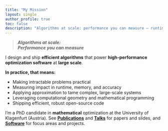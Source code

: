 ```yaml
---
title: "My Mission"
layout: single
author_profile: true
toc: false
description: "Algorithms at scale: performance you can measure — runtime, memory, accuracy."
---
```


> ***Algorithms at scale:***  
> ***Performance you can measure***

I design and ship **efficient algorithms** that power **high-performance optimization software** at **large scale**.

**In practice, that means:**
- Making intractable problems practical
- Measuring impact in runtime, memory, and accuracy
- Applying approximation to tame complex, large-scale systems
- Leveraging computational geometry and mathematical programming
- Shipping efficient, robust open-source code

I’m a PhD candidate in **mathematical** optimization at the University of Klagenfurt (Austria). See [**Publications**](/publications/) and [**Talks**](/talks/) for papers and slides, and [**Software**](/software/) for focus areas and projects.

